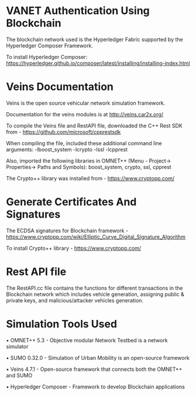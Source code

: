 # VANET Authentication Using Blockchain

The blockchain network used is the Hyperledger Fabric supported by the Hyperledger Composer Framework.

To install Hyperledger Composer: https://hyperledger.github.io/composer/latest/installing/installing-index.html

# Veins Documentation

Veins is the open source vehicular network simulation framework.

Documentation for the veins modules is at http://veins.car2x.org/

To compile the Veins file and RestAPI file, downloaded the C++ Rest SDK from - https://github.com/microsoft/cpprestsdk

When compiling the file, included these additional command line arguments: -lboost_system -lcrypto -lssl -lcpprest

Also, imported the following libraries in OMNET++ (Menu - Project-> Properties-> Paths and Symbols): boost_system, crypto, ssl, cpprest

The Crypto++ library was installed from - https://www.cryptopp.com/

# Generate Certificates And Signatures

The ECDSA signatures for Blockchain framework - https://www.cryptopp.com/wiki/Elliptic_Curve_Digital_Signature_Algorithm

To install Crypto++ library - https://www.cryptopp.com/

# Rest API file

The RestAPI.cc file contains the functions for different transactions in the Blockchain network which includes vehicle generation, assigning public & private keys, and malicious/attacker vehicles generation.

# Simulation Tools Used

   •	OMNET++ 5.3 - Objective modular Network Testbed is a network simulator
   
   •	SUMO 0.32.0 - Simulation of Urban Mobility is an open-source framework
   
   •	Veins 4.7.1 - Open-source framework that connects both the OMNET++ and SUMO
   
   •	Hyperledger Composer - Framework to develop Blockchain applications
